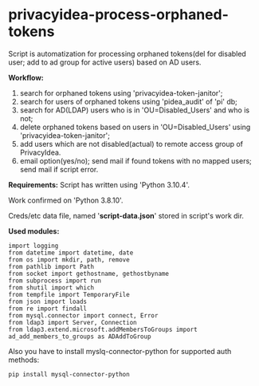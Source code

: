 # privacyidea-process-orphaned-tokens
Script is automatization for processing orphaned tokens(del for disabled user; add to ad group for active users) based on AD users.

**Workflow:**
1. search for orphaned tokens using 'privacyidea-token-janitor';
2. search for users of orphaned tokens using 'pidea_audit' of 'pi' db;
3. search for AD(LDAP) users who is in 'OU=Disabled_Users' and who is not;
4. delete orphaned tokens based on users in 'OU=Disabled_Users' using 'privacyidea-token-janitor';
5. add users which are not disabled(actual) to remote access group of PrivacyIdea.
6. email option(yes/no); send mail if found tokens with no mapped users; send mail if script error.

**Requirements:**
Script has written using 'Python 3.10.4'.

Work confirmed on 'Python 3.8.10'.

Creds/etc data file, named '**script-data.json**' stored in script's work dir.

**Used modules:**
```
import logging
from datetime import datetime, date
from os import mkdir, path, remove
from pathlib import Path
from socket import gethostname, gethostbyname
from subprocess import run
from shutil import which
from tempfile import TemporaryFile
from json import loads
from re import findall
from mysql.connector import connect, Error
from ldap3 import Server, Connection
from ldap3.extend.microsoft.addMembersToGroups import ad_add_members_to_groups as ADAddToGroup
```

Also you have to install myslq-connector-python for supported auth methods:
```
pip install mysql-connector-python
```
